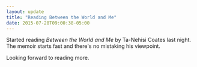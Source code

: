```yaml
---
layout: update
title: "Reading Between the World and Me"
date: 2015-07-28T09:00:38-05:00
---
```


Started reading _Between the World and Me_ by Ta-Nehisi Coates last night. The memoir starts fast and there's no mistaking his viewpoint. 

Looking forward to reading more. 
